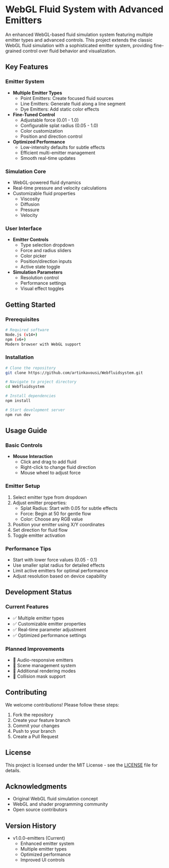 # WebGL Fluid System with Advanced Emitters

An enhanced WebGL-based fluid simulation system featuring multiple emitter types and advanced controls. This project extends the classic WebGL fluid simulation with a sophisticated emitter system, providing fine-grained control over fluid behavior and visualization.

## Key Features

### Emitter System
- **Multiple Emitter Types**
  - Point Emitters: Create focused fluid sources
  - Line Emitters: Generate fluid along a line segment
  - Dye Emitters: Add static color effects
- **Fine-Tuned Control**
  - Adjustable force (0.01 - 1.0)
  - Configurable splat radius (0.05 - 1.0)
  - Color customization
  - Position and direction control
- **Optimized Performance**
  - Low-intensity defaults for subtle effects
  - Efficient multi-emitter management
  - Smooth real-time updates

### Simulation Core
- WebGL-powered fluid dynamics
- Real-time pressure and velocity calculations
- Customizable fluid properties
  - Viscosity
  - Diffusion
  - Pressure
  - Velocity

### User Interface
- **Emitter Controls**
  - Type selection dropdown
  - Force and radius sliders
  - Color picker
  - Position/direction inputs
  - Active state toggle
- **Simulation Parameters**
  - Resolution control
  - Performance settings
  - Visual effect toggles

## Getting Started

### Prerequisites
```bash
# Required software
Node.js (v14+)
npm (v6+)
Modern browser with WebGL support
```

### Installation
```bash
# Clone the repository
git clone https://github.com/artinkavousi/Webfluidsystem.git

# Navigate to project directory
cd Webfluidsystem

# Install dependencies
npm install

# Start development server
npm run dev
```

## Usage Guide

### Basic Controls
- **Mouse Interaction**
  - Click and drag to add fluid
  - Right-click to change fluid direction
  - Mouse wheel to adjust force

### Emitter Setup
1. Select emitter type from dropdown
2. Adjust emitter properties:
   - Splat Radius: Start with 0.05 for subtle effects
   - Force: Begin at 50 for gentle flow
   - Color: Choose any RGB value
3. Position your emitter using X/Y coordinates
4. Set direction for fluid flow
5. Toggle emitter activation

### Performance Tips
- Start with lower force values (0.05 - 0.1)
- Use smaller splat radius for detailed effects
- Limit active emitters for optimal performance
- Adjust resolution based on device capability

## Development Status

### Current Features
- ✅ Multiple emitter types
- ✅ Customizable emitter properties
- ✅ Real-time parameter adjustment
- ✅ Optimized performance settings

### Planned Improvements
- 🔄 Audio-responsive emitters
- 🔄 Scene management system
- 🔄 Additional rendering modes
- 🔄 Collision mask support

## Contributing

We welcome contributions! Please follow these steps:

1. Fork the repository
2. Create your feature branch
3. Commit your changes
4. Push to your branch
5. Create a Pull Request

## License

This project is licensed under the MIT License - see the [LICENSE](LICENSE) file for details.

## Acknowledgments

- Original WebGL fluid simulation concept
- WebGL and shader programming community
- Open source contributors

## Version History

- v1.0.0-emitters (Current)
  - Enhanced emitter system
  - Multiple emitter types
  - Optimized performance
  - Improved UI controls
